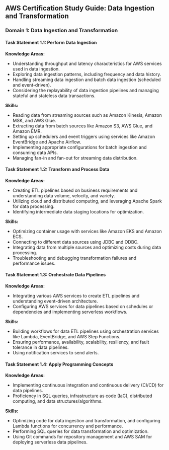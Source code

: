 ## AWS Certification Study Guide: Data Ingestion and Transformation

### Domain 1: Data Ingestion and Transformation

#### Task Statement 1.1: Perform Data Ingestion

**Knowledge Areas:**

- Understanding throughput and latency characteristics for AWS services used in data ingestion.
- Exploring data ingestion patterns, including frequency and data history.
- Handling streaming data ingestion and batch data ingestion (scheduled and event-driven).
- Considering the replayability of data ingestion pipelines and managing stateful and stateless data transactions.

**Skills:**

- Reading data from streaming sources such as Amazon Kinesis, Amazon MSK, and AWS Glue.
- Extracting data from batch sources like Amazon S3, AWS Glue, and Amazon EMR.
- Setting up schedulers and event triggers using services like Amazon EventBridge and Apache Airflow.
- Implementing appropriate configurations for batch ingestion and consuming data APIs.
- Managing fan-in and fan-out for streaming data distribution.

#### Task Statement 1.2: Transform and Process Data

**Knowledge Areas:**

- Creating ETL pipelines based on business requirements and understanding data volume, velocity, and variety.
- Utilizing cloud and distributed computing, and leveraging Apache Spark for data processing.
- Identifying intermediate data staging locations for optimization.

**Skills:**

- Optimizing container usage with services like Amazon EKS and Amazon ECS.
- Connecting to different data sources using JDBC and ODBC.
- Integrating data from multiple sources and optimizing costs during data processing.
- Troubleshooting and debugging transformation failures and performance issues.

#### Task Statement 1.3: Orchestrate Data Pipelines

**Knowledge Areas:**

- Integrating various AWS services to create ETL pipelines and understanding event-driven architecture.
- Configuring AWS services for data pipelines based on schedules or dependencies and implementing serverless workflows.

**Skills:**

- Building workflows for data ETL pipelines using orchestration services like Lambda, EventBridge, and AWS Step Functions.
- Ensuring performance, availability, scalability, resiliency, and fault tolerance in data pipelines.
- Using notification services to send alerts.

#### Task Statement 1.4: Apply Programming Concepts

**Knowledge Areas:**

- Implementing continuous integration and continuous delivery (CI/CD) for data pipelines.
- Proficiency in SQL queries, infrastructure as code (IaC), distributed computing, and data structures/algorithms.

**Skills:**

- Optimizing code for data ingestion and transformation, and configuring Lambda functions for concurrency and performance.
- Performing SQL queries for data transformation and optimization.
- Using Git commands for repository management and AWS SAM for deploying serverless data pipelines.
